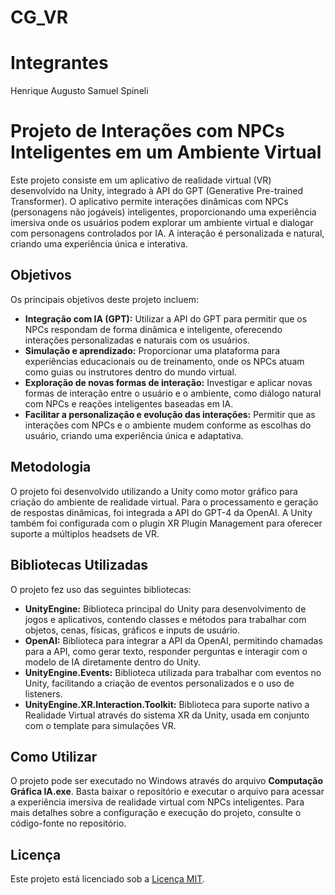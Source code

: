 # CG_VR

# Integrantes
Henrique Augusto
Samuel Spineli
# Projeto de Interações com NPCs Inteligentes em um Ambiente Virtual

Este projeto consiste em um aplicativo de realidade virtual (VR) desenvolvido na Unity, integrado à API do GPT (Generative Pre-trained Transformer). O aplicativo permite interações dinâmicas com NPCs (personagens não jogáveis) inteligentes, proporcionando uma experiência imersiva onde os usuários podem explorar um ambiente virtual e dialogar com personagens controlados por IA. A interação é personalizada e natural, criando uma experiência única e interativa.

## Objetivos

Os principais objetivos deste projeto incluem:

- **Integração com IA (GPT):** Utilizar a API do GPT para permitir que os NPCs respondam de forma dinâmica e inteligente, oferecendo interações personalizadas e naturais com os usuários.
- **Simulação e aprendizado:** Proporcionar uma plataforma para experiências educacionais ou de treinamento, onde os NPCs atuam como guias ou instrutores dentro do mundo virtual.
- **Exploração de novas formas de interação:** Investigar e aplicar novas formas de interação entre o usuário e o ambiente, como diálogo natural com NPCs e reações inteligentes baseadas em IA.
- **Facilitar a personalização e evolução das interações:** Permitir que as interações com NPCs e o ambiente mudem conforme as escolhas do usuário, criando uma experiência única e adaptativa.

## Metodologia

O projeto foi desenvolvido utilizando a Unity como motor gráfico para criação do ambiente de realidade virtual. Para o processamento e geração de respostas dinâmicas, foi integrada a API do GPT-4 da OpenAI. A Unity também foi configurada com o plugin XR Plugin Management para oferecer suporte a múltiplos headsets de VR.

## Bibliotecas Utilizadas

O projeto fez uso das seguintes bibliotecas:

- **UnityEngine:** Biblioteca principal do Unity para desenvolvimento de jogos e aplicativos, contendo classes e métodos para trabalhar com objetos, cenas, físicas, gráficos e inputs de usuário.
- **OpenAI:** Biblioteca para integrar a API da OpenAI, permitindo chamadas para a API, como gerar texto, responder perguntas e interagir com o modelo de IA diretamente dentro do Unity.
- **UnityEngine.Events:** Biblioteca utilizada para trabalhar com eventos no Unity, facilitando a criação de eventos personalizados e o uso de listeners.
- **UnityEngine.XR.Interaction.Toolkit:** Biblioteca para suporte nativo a Realidade Virtual através do sistema XR da Unity, usada em conjunto com o template para simulações VR.

## Como Utilizar

O projeto pode ser executado no Windows através do arquivo **Computação Gráfica IA.exe**. Basta baixar o repositório e executar o arquivo para acessar a experiência imersiva de realidade virtual com NPCs inteligentes. Para mais detalhes sobre a configuração e execução do projeto, consulte o código-fonte no repositório.

## Licença

Este projeto está licenciado sob a [Licença MIT](LICENSE).
